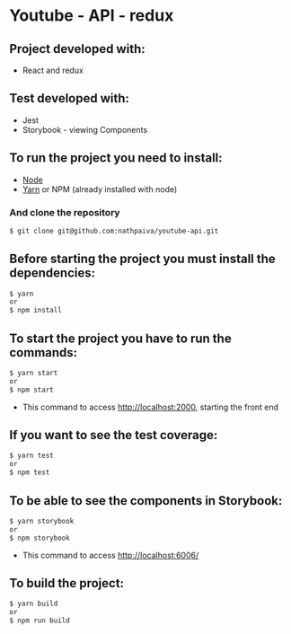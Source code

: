 # Youtube - API - redux

## Project developed with:
* React and redux

## Test developed with:
* Jest
* Storybook - viewing Components

## To run the project you need to install:
* [Node](https://nodejs.org/en/download/)
* [Yarn](https://yarnpkg.com/lang/en/docs/install/) or NPM (already installed with node)

### And clone the repository
```sh
$ git clone git@github.com:nathpaiva/youtube-api.git
```

## Before starting the project you must install the dependencies:
```sh
$ yarn
or
$ npm install
```

## To start the project you have to run the commands:
```sh
$ yarn start
or
$ npm start
```
* This command to access [http://localhost:2000](http://localhost:2000), starting the front end

## If you want to see the test coverage:
```sh
$ yarn test
or
$ npm test
```

## To be able to see the components in Storybook:
```sh
$ yarn storybook
or
$ npm storybook
```
* This command to access [http://localhost:6006/](http://localhost:6006/)

## To build the project:
```sh
$ yarn build
or
$ npm run build
```
